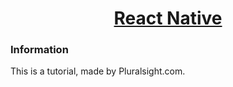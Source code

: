 <h1 align="center">
  <a href="https://facebook.github.io/react-native/">
    React Native
  </a>
</h1>

### Information

This is a tutorial, made by Pluralsight.com. 